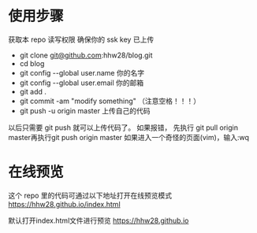 # 使用步骤

获取本 repo 读写权限
确保你的 ssk key 已上传
- git clone git@github.com:hhw28/blog.git
- cd blog
- git config --global user.name 你的名字
- git config --global user.email 你的邮箱
- git add .
- git commit -am "modify something"   （注意空格！！！）
- git push -u origin master 上传自己的代码

以后只需要 git push 就可以上传代码了。
如果报错， 先执行 git pull origin master再执行git push origin master
如果进入一个奇怪的页面(vim)，输入:wq

# 在线预览

这个 repo 里的代码可通过以下地址打开在线预览模式
https://hhw28.github.io/index.html

默认打开index.html文件进行预览
https://hhw28.github.io
